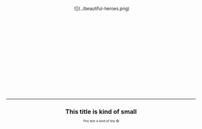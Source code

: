 <div align=center>
  <img width=0 height=500 src="../empty.gif">
  <sup>![](../beautiful-heroes.png)
  <sup><sup><img width=100% height=0 src="../empty.gif"><img width=0 height=200 src="../empty.gif">

---

# This title is kind of small

This text is kind of tiny :fearful:
